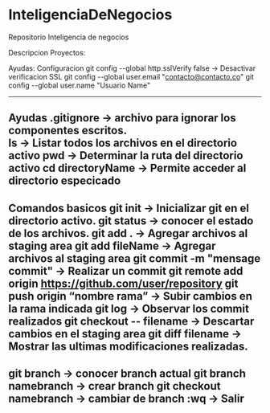 # InteligenciaDeNegocios
Repositorio Inteligencia de negocios

Descripcion Proyectos:


Ayudas:
Configuracion
git config --global http.sslVerify false -> Desactivar verificacion SSL
git config --global user.email "contacto@contacto.co" 
git config --global user.name "Usuario Name"

--------------------------------------------------------------
Ayudas
.gitignore -> archivo para ignorar los componentes escritos.  
ls -> Listar todos los archivos en el directorio activo
pwd -> Determinar la ruta del directorio activo
cd directoryName -> Permite acceder al directorio especicado
----------------------------------------------------
Comandos basicos
git init -> Inicializar git en el directorio activo.
git status -> conocer el estado de los archivos.
git add . -> Agregar archivos al  staging area
git add fileName -> Agregar archivos al  staging area
git commit -m "mensage commit" -> Realizar un commit 
git remote add origin https://github.com/user/repository
git push origin “nombre rama” -> Subir cambios en la rama indicada
git log -> Observar los commit realizados
git checkout -- filename -> Descartar cambios en el staging area
git diff filename -> Mostrar las ultimas modificaciones realizadas.
-----------------------------------------------------
git branch -> conocer branch actual
git branch namebranch -> crear branch
git checkout namebranch -> cambiar de branch
:wq -> Salir
-----------------------------------------------------
